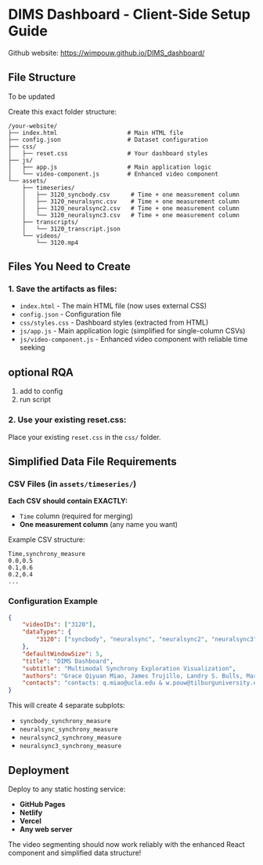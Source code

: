 # DIMS Dashboard - Client-Side Setup Guide

Github website: https://wimpouw.github.io/DIMS_dashboard/

## File Structure

To be updated

Create this exact folder structure:

```
/your-website/
├── index.html                    # Main HTML file
├── config.json                   # Dataset configuration  
├── css/
│   ├── reset.css                 # Your dashboard styles
├── js/
│   ├── app.js                    # Main application logic
│   └── video-component.js        # Enhanced video component
└── assets/
    ├── timeseries/
    │   ├── 3120_syncbody.csv      # Time + one measurement column
    │   ├── 3120_neuralsync.csv    # Time + one measurement column
    │   ├── 3120_neuralsync2.csv   # Time + one measurement column
    │   └── 3120_neuralsync3.csv   # Time + one measurement column
    ├── transcripts/
    │   └── 3120_transcript.json
    └── videos/
        └── 3120.mp4
```

## Files You Need to Create

### 1. Save the artifacts as files:
- `index.html` - The main HTML file (now uses external CSS)
- `config.json` - Configuration file
- `css/styles.css` - Dashboard styles (extracted from HTML)
- `js/app.js` - Main application logic (simplified for single-column CSVs)
- `js/video-component.js` - Enhanced video component with reliable time seeking

## optional RQA 
1. add to config
2. run script


### 2. Use your existing reset.css:
Place your existing `reset.css` in the `css/` folder.

## Simplified Data File Requirements

### CSV Files (in `assets/timeseries/`)
**Each CSV should contain EXACTLY:**
- `Time` column (required for merging)
- **One measurement column** (any name you want)

Example CSV structure:
```csv
Time,synchrony_measure
0.0,0.5
0.1,0.6
0.2,0.4
...
```

### Configuration Example
```json
{
    "videoIDs": ["3120"],
    "dataTypes": {
        "3120": ["syncbody", "neuralsync", "neuralsync2", "neuralsync3"]
    },
    "defaultWindowSize": 5,
    "title": "DIMS Dashboard",
    "subtitle": "Multimodal Synchrony Exploration Visualization",
    "authors": "Grace Qiyuan Miao, James Trujillo, Landry S. Bulls, Mark A. Thornton, Rick Dale, Wim Pouw",
    "contacts": "contacts: q.miao@ucla.edu & w.pouw@tilburguniversity.edu"
}
```

This will create 4 separate subplots:
- `syncbody_synchrony_measure`
- `neuralsync_synchrony_measure`  
- `neuralsync2_synchrony_measure`
- `neuralsync3_synchrony_measure`

## Deployment

Deploy to any static hosting service:
- **GitHub Pages**
- **Netlify** 
- **Vercel**
- **Any web server**

The video segmenting should now work reliably with the enhanced React component and simplified data structure!